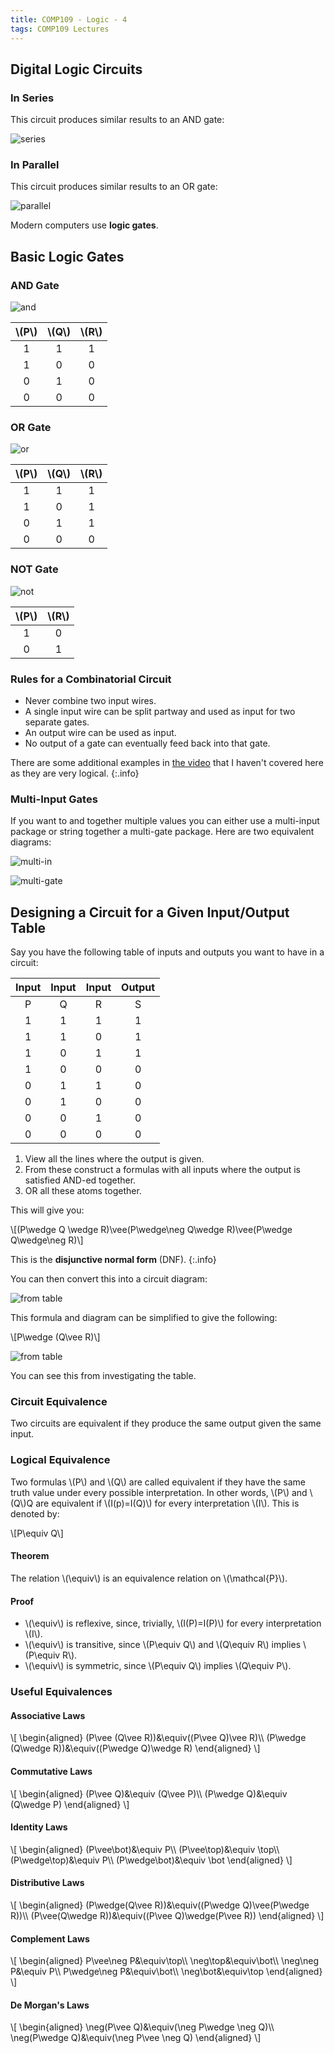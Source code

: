 ```yaml
---
title: COMP109 - Logic - 4
tags: COMP109 Lectures
---
```

## Digital Logic Circuits
### In Series
This circuit produces similar results to an AND gate:

![series]({{site.baseurl}}/assets/COMP109/Lectures/2020-12-03-1-1.svg)

### In Parallel
This circuit produces similar results to an OR gate:

![parallel]({{site.baseurl}}/assets/COMP109/Lectures/2020-12-03-1-2.svg)

Modern computers use **logic gates**.

## Basic Logic Gates
### AND Gate

![and]({{site.baseurl}}/assets/COMP109/Lectures/2020-12-03-1-3.svg)

| &#92;(P&#92;) | &#92;(Q&#92;) | &#92;(R&#92;) |
| :-: | :-: | :-: |
| 1 | 1 | 1 |
| 1 | 0 | 0 |
| 0 | 1 | 0 | 
| 0 | 0 | 0 |

### OR Gate

![or]({{site.baseurl}}/assets/COMP109/Lectures/2020-12-03-1-4.svg)

| &#92;(P&#92;) | &#92;(Q&#92;) | &#92;(R&#92;) |
| :-: | :-: | :-: |
| 1 | 1 | 1 |
| 1 | 0 | 1 |
| 0 | 1 | 1 | 
| 0 | 0 | 0 |

### NOT Gate

![not]({{site.baseurl}}/assets/COMP109/Lectures/2020-12-03-1-5.svg)

| &#92;(P&#92;) | &#92;(R&#92;) |
| :-: | :-: |
| 1 | 0 |
| 0 | 1 |

### Rules for a Combinatorial Circuit

* Never combine two input wires.
* A single input wire can be split partway and used as input for two separate gates.
* An output wire can be used as input.
* No output of a gate can eventually feed back into that gate.

There are some additional examples in [the video](https://liverpool.instructure.com/courses/27539/modules/items/317194) that I haven't covered here as they are very logical.
{:.info}

### Multi-Input Gates
If you want to and together multiple values you can either use a multi-input package or string together a multi-gate package. Here are two equivalent diagrams:

![multi-in]({{site.baseurl}}/assets/COMP109/Lectures/2020-12-03-1-6.svg)

![multi-gate]({{site.baseurl}}/assets/COMP109/Lectures/2020-12-03-1-7.svg)

## Designing a Circuit for a Given Input/Output Table
Say you have the following table of inputs and outputs you want to have in a circuit:

| Input | Input | Input | Output |
| :-: | :-: | :-: | :-: |
| P | Q | R | S |
| 1 | 1 | 1 | 1 |
| 1 | 1 | 0 | 1 |
| 1 | 0 | 1 | 1 |
| 1 | 0 | 0 | 0 |
| 0 | 1 | 1 | 0 |
| 0 | 1 | 0 | 0 |
| 0 | 0 | 1 | 0 |
| 0 | 0 | 0 | 0 |


1. View all the lines  where the output is given.
1. From these construct a formulas with all inputs where the output is satisfied AND-ed together.
1. OR all these atoms together.

This will give you:

&#92;[(P\wedge Q \wedge R)\vee(P\wedge\neg Q\wedge R)\vee(P\wedge Q\wedge\neg R)&#92;]

This is the **disjunctive normal form** (DNF).
{:.info}

You can then convert this into a circuit diagram:

![from table]({{site.baseurl}}/assets/COMP109/Lectures/2020-12-03-1-8.svg)

This formula and diagram can be simplified to give the following:

&#92;[P\wedge (Q\vee R)&#92;]

![from table]({{site.baseurl}}/assets/COMP109/Lectures/2020-12-03-1-9.svg)

You can see this from investigating the table.

### Circuit Equivalence
Two circuits are equivalent if they produce the same output given the same input.

### Logical Equivalence
Two formulas &#92;(P&#92;) and &#92;(Q&#92;) are called equivalent if they have the same truth value under every possible interpretation. In other words, &#92;(P&#92;) and &#92;(Q&#92;)Q are equivalent if &#92;(I(p)=I(Q)&#92;) for every interpretation &#92;(I&#92;). This is denoted by:

&#92;[P\equiv Q&#92;]

#### Theorem
The relation &#92;(\equiv&#92;) is an equivalence relation on &#92;(\mathcal{P}&#92;).

#### Proof
* &#92;(\equiv&#92;) is reflexive, since, trivially, &#92;(I(P)=I(P)&#92;) for every interpretation &#92;(I&#92;).
* &#92;(\equiv&#92;) is transitive, since &#92;(P\equiv Q&#92;) and &#92;(Q\equiv R&#92;) implies &#92;(P\equiv R&#92;).
* &#92;(\equiv&#92;) is symmetric, since &#92;(P\equiv Q&#92;) implies &#92;(Q\equiv P&#92;).

### Useful Equivalences
#### Associative Laws
&#92;[
\begin{aligned}
(P\vee (Q\vee R))&\equiv((P\vee Q)\vee R)&#92;&#92;
(P\wedge (Q\wedge R))&\equiv((P\wedge Q)\wedge R)
\end{aligned}
&#92;]

#### Commutative Laws
&#92;[
\begin{aligned}
(P\vee Q)&\equiv (Q\vee P)&#92;&#92;
(P\wedge Q)&\equiv (Q\wedge P)
\end{aligned}
&#92;]

#### Identity Laws
&#92;[
\begin{aligned}
(P\vee\bot)&\equiv P&#92;&#92;
(P\vee\top)&\equiv \top&#92;&#92;
(P\wedge\top)&\equiv P&#92;&#92;
(P\wedge\bot)&\equiv \bot
\end{aligned}
&#92;]

#### Distributive Laws
&#92;[
\begin{aligned}
(P\wedge(Q\vee R))&\equiv((P\wedge Q)\vee(P\wedge R))&#92;&#92;
(P\vee(Q\wedge R))&\equiv((P\vee Q)\wedge(P\vee R))
\end{aligned}
&#92;]

#### Complement Laws
&#92;[
\begin{aligned}
P\vee\neg P&\equiv\top&#92;&#92;
\neg\top&\equiv\bot&#92;&#92;
\neg\neg P&\equiv P&#92;&#92;
P\wedge\neg P&\equiv\bot&#92;&#92;
\neg\bot&\equiv\top
\end{aligned}
&#92;]

#### De Morgan's Laws
&#92;[
\begin{aligned}
\neg(P\vee Q)&\equiv(\neg P\wedge \neg Q)&#92;&#92;
\neg(P\wedge Q)&\equiv(\neg P\vee \neg Q)
\end{aligned}
&#92;]
